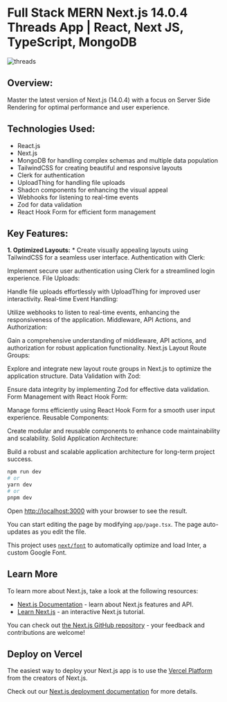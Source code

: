 # Full Stack MERN Next.js 14.0.4 Threads App | React, Next JS, TypeScript, MongoDB

![threads](https://github.com/prakash-s-2210/threads-clone/assets/94909544/4943f50a-598e-49e2-999e-e5b81eabca3e)

## Overview:

Master the latest version of Next.js (14.0.4) with a focus on Server Side Rendering for optimal performance and user experience.

## Technologies Used:

- React.js
- Next.js
- MongoDB for handling complex schemas and multiple data population
- TailwindCSS for creating beautiful and responsive layouts
- Clerk for authentication
- UploadThing for handling file uploads
- Shadcn components for enhancing the visual appeal
- Webhooks for listening to real-time events
- Zod for data validation
- React Hook Form for efficient form management

## Key Features:

**1. Optimized Layouts:**
    * Create visually appealing layouts using TailwindCSS for a seamless user interface.
Authentication with Clerk:

Implement secure user authentication using Clerk for a streamlined login experience.
File Uploads:

Handle file uploads effortlessly with UploadThing for improved user interactivity.
Real-time Event Handling:

Utilize webhooks to listen to real-time events, enhancing the responsiveness of the application.
Middleware, API Actions, and Authorization:

Gain a comprehensive understanding of middleware, API actions, and authorization for robust application functionality.
Next.js Layout Route Groups:

Explore and integrate new layout route groups in Next.js to optimize the application structure.
Data Validation with Zod:

Ensure data integrity by implementing Zod for effective data validation.
Form Management with React Hook Form:

Manage forms efficiently using React Hook Form for a smooth user input experience.
Reusable Components:

Create modular and reusable components to enhance code maintainability and scalability.
Solid Application Architecture:

Build a robust and scalable application architecture for long-term project success.


```bash
npm run dev
# or
yarn dev
# or
pnpm dev
```

Open [http://localhost:3000](http://localhost:3000) with your browser to see the result.

You can start editing the page by modifying `app/page.tsx`. The page auto-updates as you edit the file.

This project uses [`next/font`](https://nextjs.org/docs/basic-features/font-optimization) to automatically optimize and load Inter, a custom Google Font.

## Learn More

To learn more about Next.js, take a look at the following resources:

- [Next.js Documentation](https://nextjs.org/docs) - learn about Next.js features and API.
- [Learn Next.js](https://nextjs.org/learn) - an interactive Next.js tutorial.

You can check out [the Next.js GitHub repository](https://github.com/vercel/next.js/) - your feedback and contributions are welcome!

## Deploy on Vercel

The easiest way to deploy your Next.js app is to use the [Vercel Platform](https://vercel.com/new?utm_medium=default-template&filter=next.js&utm_source=create-next-app&utm_campaign=create-next-app-readme) from the creators of Next.js.

Check out our [Next.js deployment documentation](https://nextjs.org/docs/deployment) for more details.
